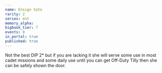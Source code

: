 ```yaml
---
name: Ensign Sato
rarity: 2
series: ent
memory_alpha:
bigbook_tier: 7
events: 0
in_portal: true
published: true
---
```


Not the best DIP 2* but if you are lacking it she will serve some use in most cadet missions and some daily use until you can get Off-Duty Tilly then she can be safely shown the door.
